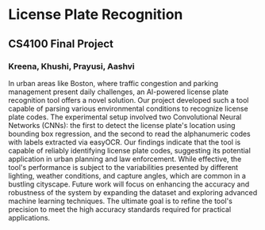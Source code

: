 # License Plate Recognition
## CS4100 Final Project
### Kreena, Khushi, Prayusi, Aashvi

In urban areas like Boston, where traffic congestion and parking management present daily challenges, an AI-powered license plate recognition tool offers a novel solution. Our project developed such a tool capable of parsing various environmental conditions to recognize license plate codes. The experimental setup involved two Convolutional Neural Networks (CNNs): the first to detect the license plate's location using bounding box regression, and the second to read the alphanumeric codes with labels extracted via easyOCR. Our findings indicate that the tool is capable of reliably identifying license plate codes, suggesting its potential application in urban planning and law enforcement. While effective, the tool's performance is subject to the variabilities presented by different lighting, weather conditions, and capture angles, which are common in a bustling cityscape. Future work will focus on enhancing the accuracy and robustness of the system by expanding the dataset and exploring advanced machine learning techniques. The ultimate goal is to refine the tool's precision to meet the high accuracy standards required for practical applications.
